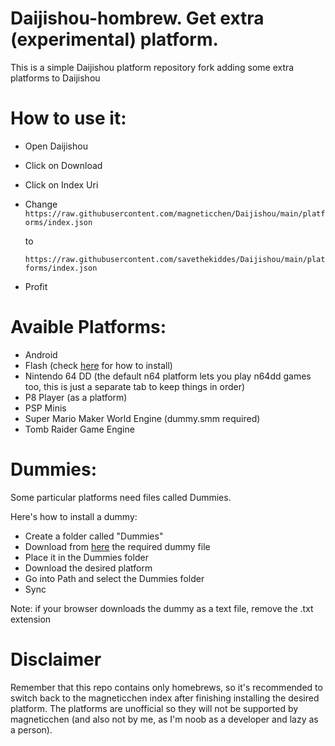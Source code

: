 # Daijishou-hombrew. Get extra (experimental) platform.

This is a simple Daijishou platform repository fork adding some extra platforms to Daijishou

# How to use it:

- Open Daijishou
- Click on Download 
- Click on Index Uri
- Change 
`https://raw.githubusercontent.com/magneticchen/Daijishou/main/platforms/index.json` 

   to 

   `https://raw.githubusercontent.com/savethekiddes/Daijishou/main/platforms/index.json` 
- Profit

# Avaible Platforms:

- Android 
- Flash (check [here](https://github.com/magneticchen/Daijishou/issues/94) for how to install)
- Nintendo 64 DD (the default n64 platform lets you play n64dd games too, this is just a separate tab to keep things in order)
- P8 Player (as a platform)
- PSP Minis
- Super Mario Maker World Engine (dummy.smm required)
- Tomb Raider Game Engine

# Dummies:

Some particular platforms need files called Dummies.

Here's how to install a dummy:

- Create a folder called "Dummies" 
- Download from [here](https://github.com/savethekiddes/Daijishou/tree/main/dummies) the required dummy file
- Place it in the Dummies folder
- Download the desired platform
- Go into Path and select the Dummies folder
- Sync

Note: if your browser downloads the dummy as a text file, remove the .txt extension
# Disclaimer

Remember that this repo contains only homebrews, so it's recommended to switch back to the magneticchen index after finishing installing the desired platform. The platforms are unofficial so they will not be supported by magneticchen (and also not by me, as I'm noob as a developer and lazy as a person).
